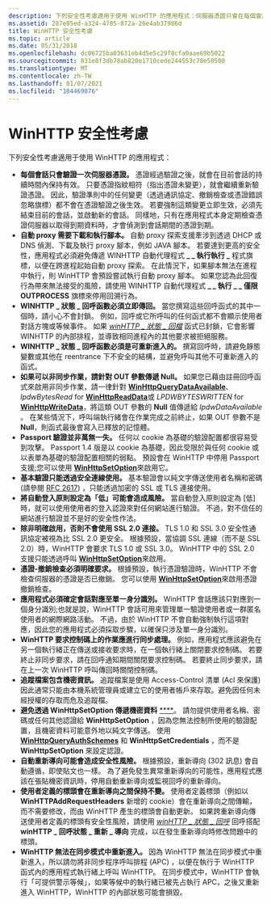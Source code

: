 ```yaml
---
description: 下列安全性考慮適用于使用 WinHTTP 的應用程式：伺服器憑證只會在每個會話驗證一次。
ms.assetid: 287e85ed-a324-4785-872a-26e4ab37986d
title: WinHTTP 安全性考慮
ms.topic: article
ms.date: 05/31/2018
ms.openlocfilehash: dc06725ba03631eb4d5e5c29f8cfa0aae69b5022
ms.sourcegitcommit: 831e8f3db78ab820e1710cede244553c70e50500
ms.translationtype: MT
ms.contentlocale: zh-TW
ms.lasthandoff: 01/07/2021
ms.locfileid: "104469076"
---
```

# <a name="winhttp-security-considerations"></a>WinHTTP 安全性考慮

下列安全性考慮適用于使用 WinHTTP 的應用程式：

-   **每個會話只會驗證一次伺服器憑證。** 憑證經過驗證之後，就會在目前會話的持續時間內保持有效。 只要憑證指紋相符（指出憑證未變更），就會繼續重新驗證憑證。 因此，驗證準則中的任何變更（透過通訊協定、撤銷檢查或憑證錯誤忽略旗標）都不會在憑證驗證之後生效。 若要強制這類變更立即生效，必須先結束目前的會話，並啟動新的會話。 同樣地，只有在應用程式本身定期檢查憑證伺服器以取得到期資料時，才會偵測到會話期間的憑證到期。
-   **自動 proxy 需要下載和執行腳本。** 自動 proxy 探索支援牽涉到透過 DHCP 或 DNS 偵測、下載及執行 proxy 腳本，例如 JAVA 腳本。 若要達到更高的安全性，應用程式必須避免傳遞 WINHTTP 自動代理程式 **\_ \_ 執行執行 \_** 程式旗標，以便在跨進程起始自動 proxy 探索。 在此情況下，如果腳本無法在進程中執行，則 WinHTTP 會預設嘗試執行自動 proxy 腳本。 如果您認為此回復行為帶來無法接受的風險，請使用 WINHTTP 自動代理程式 **\_ \_ 執行 \_ \_ 僅限 OUTPROCESS** 旗標來停用回溯行為。
-   **WINHTTP \_ 狀態 \_ 回呼函數必須立即傳回。** 當您撰寫這些回呼函式的其中一個時，請小心不會封鎖。 例如，回呼或它所呼叫的任何函式都不會顯示使用者對話方塊或等候事件。 如果 [*winHTTP \_ 狀態 \_ 回檔*](/windows/win32/api/winhttp/nc-winhttp-winhttp_status_callback) 函式已封鎖，它會影響 WINHTTP 的內部排程，並導致相同進程內的其他要求被拒絕服務。
-   **WINHTTP \_ 狀態 \_ 回呼函數必須是可重新進入的。** 撰寫回呼時，請避免靜態變數或其他在 reentrance 下不安全的結構，並避免呼叫其他不可重新進入的函式。
-   **如果可以非同步作業，請針對 OUT 參數傳遞 Null。** 如果您已藉由註冊回呼函式來啟用非同步作業，請一律針對 [**WinHttpQueryDataAvailable**](/windows/desktop/api/Winhttp/nf-winhttp-winhttpquerydataavailable)、 *lpdwBytesRead* for [**WinHttpReadData**](/windows/desktop/api/Winhttp/nf-winhttp-winhttpreaddata)或 *LPDWBYTESWRITTEN* for [**WinHttpWriteData**](/windows/desktop/api/Winhttp/nf-winhttp-winhttpwritedata)，將這類 OUT 參數的 **Null** 值傳遞給 *lpdwDataAvailable* 。 在某些情況下，呼叫端執行緒會在作業完成之前終止，如果 OUT 參數不是 **Null**，則函式最後會寫入已釋放的記憶體。
-   **Passport 驗證並非萬無一失。** 任何以 cookie 為基礎的驗證配置都很容易受到攻擊。 Passport 1.4 版是以 cookie 為基礎，因此受限於與任何 cookie 或以表單為基礎的驗證配置相關的弱點。 預設會在 WinHTTP 中停用 Passport 支援;您可以使用 [**WinHttpSetOption**](/windows/desktop/api/Winhttp/nf-winhttp-winhttpsetoption)來啟用它。
-   **基本驗證只能透過安全連線使用。** 基本驗證會以純文字傳送使用者名稱和密碼 (請參閱 [RFC 2617](https://www.ietf.org/rfc/rfc2617.txt)) ，只能透過加密的 SSL 或 TLS 連接使用。
-   **將自動登入原則設定為「低」可能會造成風險。** 當自動登入原則設定為 [低] 時，就可以使用使用者的登入認證來對任何網站進行驗證。 不過，對不信任的網站進行驗證並不是好的安全性作法。
-   **除非明確啟用，否則不會使用 SSL 2.0 連接。** TLS 1.0 和 SSL 3.0 安全性通訊協定被視為比 SSL 2.0 更安全。 根據預設，當協調 SSL 連線（而不是 SSL 2.0）時，WinHTTP 會要求 TLS 1.0 或 SSL 3.0。 WinHTTP 中的 SSL 2.0 支援只能透過呼叫 [**WinHttpSetOption**](/windows/desktop/api/Winhttp/nf-winhttp-winhttpsetoption)來啟用。
-   **憑證-撤銷檢查必須明確要求。** 根據預設，執行憑證驗證時，WinHTTP 不會檢查伺服器的憑證是否已撤銷。 您可以使用 [**WinHttpSetOption**](/windows/desktop/api/Winhttp/nf-winhttp-winhttpsetoption)來啟用憑證撤銷檢查。
-   **應用程式必須確定會話對應至單一身分識別。** WinHTTP 會話應該只對應到一個身分識別;也就是說，WinHTTP 會話可用來管理單一驗證使用者或一群匿名使用者的網際網路活動。 不過，由於 WinHTTP 不會自動強制執行這項對應，因此您的應用程式必須採取步驟，以確保只涉及單一身分識別。
-   **WinHTTP 要求控制碼上的作業應進行同步處理。** 例如，應用程式應該避免在另一個執行緒正在傳送或接收要求時，在一個執行緒上關閉要求控制碼。 若要終止非同步要求，請在回呼通知期間關閉要求控制碼。 若要終止同步要求，請在上一次 WinHTTP 呼叫傳回時關閉控制碼。
-   **追蹤檔案包含機密資訊。** 追蹤檔案是使用 Access-Control 清單 (Acl 來保護) 因此通常只能由本機系統管理員或建立它的使用者帳戶來存取。避免因任何未經授權的存取而危及追蹤檔。
-   **避免透過 WinHttpSetOption 傳遞機密資料** [****](/windows/desktop/api/Winhttp/nf-winhttp-winhttpsetoption)。 請勿提供使用者名稱、密碼或任何其他認證給 **WinHttpSetOption** ，因為您無法控制所使用的驗證配置，且機密資料可能意外地以純文字傳送。 使用 [**WinHttpQueryAuthSchemes**](/windows/desktop/api/Winhttp/nf-winhttp-winhttpqueryauthschemes) 和 **WinHttpSetCredentials** ，而不是 **WinHttpSetOption** 來設定認證。
-   **自動重新導向可能會造成安全性風險。** 根據預設，重新導向 (302 訊息) 會自動遵循，即使貼文也一樣。 為了避免發生異常重新導向的可能性，應用程式應該在張貼機密資訊時，停用自動重新導向或監視回呼的重新導向。
-   **使用者定義的標頭會在重新導向之間保持不變。** 使用者定義標頭（例如以 **WinHTTPAddRequestHeaders** 新增的 cookie）會在重新導向之間傳輸，而不需要修改，而由 WinHTTP 產生的標頭會自動更新。 如果跨重新導向傳送使用者定義的標頭有安全性風險，請使用 [*winHTTP \_ 狀態 \_ 回呼*](/windows/win32/api/winhttp/nc-winhttp-winhttp_status_callback) 回呼搭配 **winHTTP \_ 回呼狀態 \_ 重新 \_ 導向** 完成，以在發生重新導向時修改問題中的標頭。
-   **WinHTTP 無法在同步模式中重新進入。** 因為 WinHTTP 無法在同步模式中重新進入，所以請勿將非同步程序呼叫排程 (APC) ，以便在執行于 WinHTTP 函式內的應用程式執行緒上呼叫 WinHTTP。 在同步模式中，WinHTTP 會執行「可提供警示等候」，如果等候中的執行緒已被先占執行 APC，之後又重新進入 WinHTTP，WinHTTP 的內部狀態可能會損毀。

 

 
